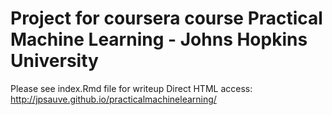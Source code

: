 # Project for coursera course Practical Machine Learning - Johns Hopkins University

Please see index.Rmd file for writeup
Direct HTML access: http://jpsauve.github.io/practicalmachinelearning/